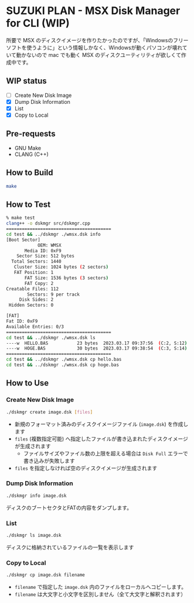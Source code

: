 # SUZUKI PLAN - MSX Disk Manager for CLI **(WIP)**

所要で MSX のディスクイメージを作りたかったのですが、「Windowsのフリーソフトを使うように」という情報しかなく、Windowsが動くパソコンが壊れていて動かないので mac でも動く MSX のディスクユーティリティが欲しくて作成中です。

## WIP status

- [ ] Create New Disk Image
- [x] Dump Disk Information
- [x] List
- [x] Copy to Local

## Pre-requests

- GNU Make
- CLANG (C++)

## How to Build

```bash
make
```

## How to Test

```bash
% make test
clang++ -o dskmgr src/dskmgr.cpp
========================================
cd test && ../dskmgr ./wmsx.dsk info
[Boot Sector]
            OEM: WMSX    
       Media ID: 0xF9
    Sector Size: 512 bytes
  Total Sectors: 1440
   Cluster Size: 1024 bytes (2 sectors)
   FAT Position: 1
       FAT Size: 1536 bytes (3 sectors)
       FAT Copy: 2
Creatable Files: 112
        Sectors: 9 per track
     Disk Sides: 2
 Hidden Sectors: 0

[FAT]
Fat ID: 0xF9
Available Entries: 0/3
========================================
cd test && ../dskmgr ./wmsx.dsk ls
----w  HELLO.BAS           23 bytes  2023.03.17 09:37:56  (C:2, S:12)
----w  HOGE.BAS            30 bytes  2023.03.17 09:38:54  (C:3, S:14)
========================================
cd test && ../dskmgr ./wmsx.dsk cp hello.bas
cd test && ../dskmgr ./wmsx.dsk cp hoge.bas
```

## How to Use

### Create New Disk Image

```bash
./dskmgr create image.dsk [files]
```

- 新規のフォーマット済みのディスクイメージファイル (`image.dsk`) を作成します
- `files` (複数指定可能) へ指定したファイルが書き込まれたディスクイメージが生成されます
  - ファイルサイズやファイル数の上限を超える場合は `Disk Full` エラーで書き込みが失敗します
- `files` を指定しなければ空のディスクイメージが生成されます

### Dump Disk Information

```bash
./dskmgr info image.dsk
```

ディスクのブートセクタとFATの内容をダンプします。

### List

```bash
./dskmgr ls image.dsk
```

ディスクに格納されているファイルの一覧を表示します

### Copy to Local

```bash
./dskmgr cp image.dsk filename
```

- `filename` で指定した `image.dsk` 内のファイルをローカルへコピーします。
- `filename` は大文字と小文字を区別しません（全て大文字と解釈されます）
